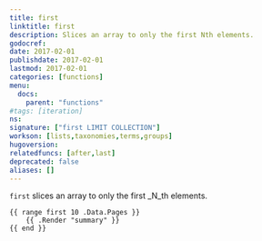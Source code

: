 ```yaml
---
title: first
linktitle: first
description: Slices an array to only the first Nth elements.
godocref:
date: 2017-02-01
publishdate: 2017-02-01
lastmod: 2017-02-01
categories: [functions]
menu:
  docs:
    parent: "functions"
#tags: [iteration]
ns:
signature: ["first LIMIT COLLECTION"]
workson: [lists,taxonomies,terms,groups]
hugoversion:
relatedfuncs: [after,last]
deprecated: false
aliases: []
---
```


`first` slices an array to only the first _N_th elements.

```golang
{{ range first 10 .Data.Pages }}
    {{ .Render "summary" }}
{{ end }}
```

